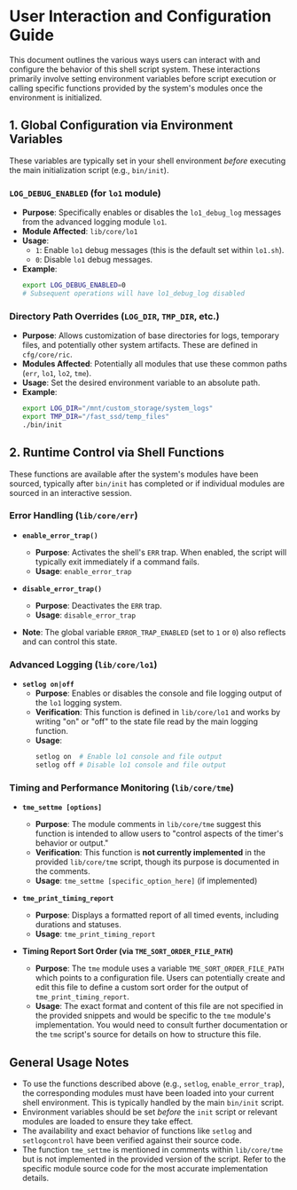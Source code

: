 # User Interaction and Configuration Guide

This document outlines the various ways users can interact with and configure the behavior of this shell script system. These interactions primarily involve setting environment variables before script execution or calling specific functions provided by the system's modules once the environment is initialized.

## 1. Global Configuration via Environment Variables

These variables are typically set in your shell environment *before* executing the main initialization script (e.g., `bin/init`).

### `LOG_DEBUG_ENABLED` (for `lo1` module)
*   **Purpose**: Specifically enables or disables the `lo1_debug_log` messages from the advanced logging module `lo1`.
*   **Module Affected**: `lib/core/lo1`
*   **Usage**:
    *   `1`: Enable `lo1` debug messages (this is the default set within `lo1.sh`).
    *   `0`: Disable `lo1` debug messages.
*   **Example**:
    ```bash
    export LOG_DEBUG_ENABLED=0
    # Subsequent operations will have lo1_debug_log disabled
    ```

### Directory Path Overrides (`LOG_DIR`, `TMP_DIR`, etc.)
*   **Purpose**: Allows customization of base directories for logs, temporary files, and potentially other system artifacts. These are defined in `cfg/core/ric`.
*   **Modules Affected**: Potentially all modules that use these common paths (`err`, `lo1`, `lo2`, `tme`).
*   **Usage**: Set the desired environment variable to an absolute path.
*   **Example**:
    ```bash
    export LOG_DIR="/mnt/custom_storage/system_logs"
    export TMP_DIR="/fast_ssd/temp_files"
    ./bin/init
    ```

## 2. Runtime Control via Shell Functions

These functions are available after the system's modules have been sourced, typically after `bin/init` has completed or if individual modules are sourced in an interactive session.

### Error Handling (`lib/core/err`)

*   **`enable_error_trap()`**
    *   **Purpose**: Activates the shell's `ERR` trap. When enabled, the script will typically exit immediately if a command fails.
    *   **Usage**: `enable_error_trap`

*   **`disable_error_trap()`**
    *   **Purpose**: Deactivates the `ERR` trap.
    *   **Usage**: `disable_error_trap`

*   **Note**: The global variable `ERROR_TRAP_ENABLED` (set to `1` or `0`) also reflects and can control this state.

### Advanced Logging (`lib/core/lo1`)

*   **`setlog on|off`**
    *   **Purpose**: Enables or disables the console and file logging output of the `lo1` logging system.
    *   **Verification**: This function is defined in `lib/core/lo1` and works by writing "on" or "off" to the state file read by the main logging function.
    *   **Usage**:
        ```bash
        setlog on  # Enable lo1 console and file output
        setlog off # Disable lo1 console and file output
        ```

### Timing and Performance Monitoring (`lib/core/tme`)

*   **`tme_settme [options]`**
    *   **Purpose**: The module comments in `lib/core/tme` suggest this function is intended to allow users to "control aspects of the timer's behavior or output."
    *   **Verification**: This function is **not currently implemented** in the provided `lib/core/tme` script, though its purpose is documented in the comments.
    *   **Usage**: `tme_settme [specific_option_here]` (if implemented)

*   **`tme_print_timing_report`**
    *   **Purpose**: Displays a formatted report of all timed events, including durations and statuses.
    *   **Usage**: `tme_print_timing_report`

*   **Timing Report Sort Order (via `TME_SORT_ORDER_FILE_PATH`)**
    *   **Purpose**: The `tme` module uses a variable `TME_SORT_ORDER_FILE_PATH` which points to a configuration file. Users can potentially create and edit this file to define a custom sort order for the output of `tme_print_timing_report`.
    *   **Usage**: The exact format and content of this file are not specified in the provided snippets and would be specific to the `tme` module's implementation. You would need to consult further documentation or the `tme` script's source for details on how to structure this file.

## General Usage Notes

*   To use the functions described above (e.g., `setlog`, `enable_error_trap`), the corresponding modules must have been loaded into your current shell environment. This is typically handled by the main `bin/init` script.
*   Environment variables should be set *before* the `init` script or relevant modules are loaded to ensure they take effect.
*   The availability and exact behavior of functions like `setlog` and `setlogcontrol` have been verified against their source code.
*   The function `tme_settme` is mentioned in comments within `lib/core/tme` but is not implemented in the provided version of the script. Refer to the specific module source code for the most accurate implementation details.
